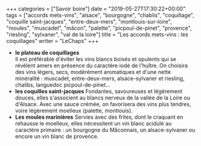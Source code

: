 +++
categories = ["Savoir boire"]
date = "2019-05-27T17:30:22+00:00"
tags = ["accords mets-vins", "alsace", "bourgogne", "chablis", "coquillage", "coquille saint-jacques", "entre-deux-mers", "montlouis-sur-loire", "moules", "muscadet", "mâcon", "palette", "picpoul-de-pinet", "provence", "riesling", "sylvaner", "val de la loire"] 
title = "Les accords mets-vins : les coquillages"
writer = "LeChaps"
+++

* **le plateau de coquillages**  
Il est préférable d'éviter les vins blancs boisés et opulents qui se révèlent amers en présence du caractère iodé de l'huître. On choisira des vins légers, secs, modérément aromatiques et d'une nette minéralité : muscadet, entre-deux-mers, alsace-sylvaner et riesling, chalibs, languedoc picpoul-de-pinet...
* **les coquilles saint-jacques**
Fondantes, savoureuses et légèrement douces, elles s'associent au blancs nerveux de la vallée de la Loire ou d'Alsace. Avec une sauce crémée, on favorisera des vins plus tendres, voire légèrement moelleux (palette, montlouis).
* **Les moules marinières**
Servies avec des frites, dont le craquant en rehausse le moelleux, elles nécessitent un vin blanc acidulé au caractère primaire : un bourgogne du Mâconnais, un alsace-sylvaner ou encore un vin blanc de provence.
